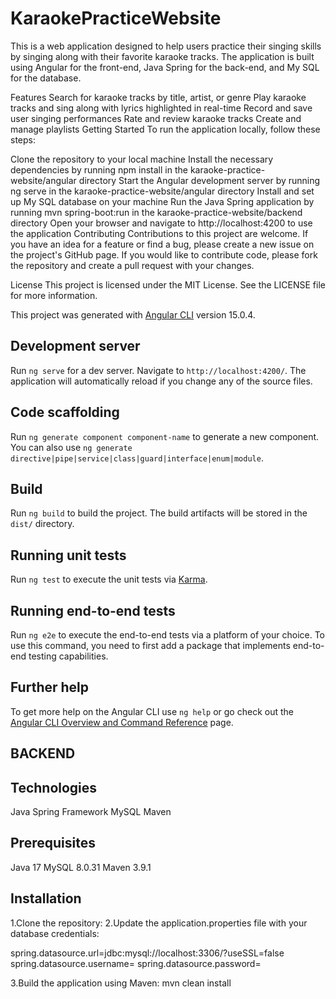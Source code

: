 








# KaraokePracticeWebsite

This is a web application designed to help users practice their singing skills by singing along with their favorite karaoke tracks. The application is built using Angular for the front-end, Java Spring for the back-end, and My SQL for the database.

Features
Search for karaoke tracks by title, artist, or genre
Play karaoke tracks and sing along with lyrics highlighted in real-time
Record and save user singing performances
Rate and review karaoke tracks
Create and manage playlists
Getting Started
To run the application locally, follow these steps:

Clone the repository to your local machine
Install the necessary dependencies by running npm install in the karaoke-practice-website/angular directory
Start the Angular development server by running ng serve in the karaoke-practice-website/angular directory
Install and set up My SQL database on your machine
Run the Java Spring application by running mvn spring-boot:run in the karaoke-practice-website/backend directory
Open your browser and navigate to http://localhost:4200 to use the application
Contributing
Contributions to this project are welcome. If you have an idea for a feature or find a bug, please create a new issue on the project's GitHub page. If you would like to contribute code, please fork the repository and create a pull request with your changes.

License
This project is licensed under the MIT License. See the LICENSE file for more information.





This project was generated with [Angular CLI](https://github.com/angular/angular-cli) version 15.0.4.

## Development server

Run `ng serve` for a dev server. Navigate to `http://localhost:4200/`. The application will automatically reload if you change any of the source files.

## Code scaffolding

Run `ng generate component component-name` to generate a new component. You can also use `ng generate directive|pipe|service|class|guard|interface|enum|module`.

## Build

Run `ng build` to build the project. The build artifacts will be stored in the `dist/` directory.

## Running unit tests

Run `ng test` to execute the unit tests via [Karma](https://karma-runner.github.io).

## Running end-to-end tests

Run `ng e2e` to execute the end-to-end tests via a platform of your choice. To use this command, you need to first add a package that implements end-to-end testing capabilities.

## Further help

To get more help on the Angular CLI use `ng help` or go check out the [Angular CLI Overview and Command Reference](https://angular.io/cli) page.


## BACKEND

## Technologies
Java
Spring Framework
MySQL
Maven

## Prerequisites

Java 17 
MySQL 8.0.31
Maven 3.9.1

## Installation
1.Clone the repository:
2.Update the application.properties file with your database credentials:

spring.datasource.url=jdbc:mysql://localhost:3306/<database-name>?useSSL=false
spring.datasource.username=<database-username>
spring.datasource.password=<database-password>
  
3.Build the application using Maven:
mvn clean install
